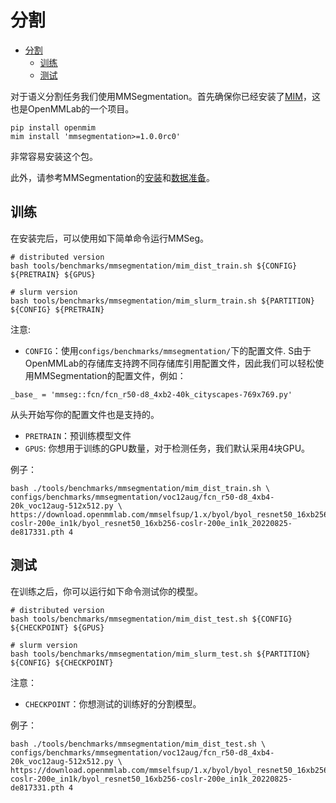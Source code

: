 # 分割

- [分割](#segmentation)
  - [训练](#train)
  - [测试](#test)

对于语义分割任务我们使用MMSegmentation。首先确保你已经安装了[MIM](https://github.com/open-mmlab/mim)，这也是OpenMMLab的一个项目。

```shell
pip install openmim
mim install 'mmsegmentation>=1.0.0rc0'
```

非常容易安装这个包。

此外，请参考MMSegmentation的[安装](https://mmsegmentation.readthedocs.io/en/dev-1.x/get_started.html)和[数据准备](https://mmsegmentation.readthedocs.io/en/dev-1.x/user_guides/2_dataset_prepare.html)。

## 训练

在安装完后，可以使用如下简单命令运行MMSeg。

```shell
# distributed version
bash tools/benchmarks/mmsegmentation/mim_dist_train.sh ${CONFIG} ${PRETRAIN} ${GPUS}

# slurm version
bash tools/benchmarks/mmsegmentation/mim_slurm_train.sh ${PARTITION} ${CONFIG} ${PRETRAIN}
```

注意:

- `CONFIG`：使用`configs/benchmarks/mmsegmentation/`下的配置文件. S由于OpenMMLab的存储库支持跨不同存储库引用配置文件，因此我们可以轻松使用MMSegmentation的配置文件，例如：

```shell
_base_ = 'mmseg::fcn/fcn_r50-d8_4xb2-40k_cityscapes-769x769.py'
```

从头开始写你的配置文件也是支持的。

- `PRETRAIN`：预训练模型文件
- `GPUS`: 你想用于训练的GPU数量，对于检测任务，我们默认采用4块GPU。

例子：

```shell
bash ./tools/benchmarks/mmsegmentation/mim_dist_train.sh \
configs/benchmarks/mmsegmentation/voc12aug/fcn_r50-d8_4xb4-20k_voc12aug-512x512.py \
https://download.openmmlab.com/mmselfsup/1.x/byol/byol_resnet50_16xb256-coslr-200e_in1k/byol_resnet50_16xb256-coslr-200e_in1k_20220825-de817331.pth 4
```

## 测试

在训练之后，你可以运行如下命令测试你的模型。

```shell
# distributed version
bash tools/benchmarks/mmsegmentation/mim_dist_test.sh ${CONFIG} ${CHECKPOINT} ${GPUS}

# slurm version
bash tools/benchmarks/mmsegmentation/mim_slurm_test.sh ${PARTITION} ${CONFIG} ${CHECKPOINT}
```

注意：

- `CHECKPOINT`：你想测试的训练好的分割模型。

例子：

```shell
bash ./tools/benchmarks/mmsegmentation/mim_dist_test.sh \
configs/benchmarks/mmsegmentation/voc12aug/fcn_r50-d8_4xb4-20k_voc12aug-512x512.py \
https://download.openmmlab.com/mmselfsup/1.x/byol/byol_resnet50_16xb256-coslr-200e_in1k/byol_resnet50_16xb256-coslr-200e_in1k_20220825-de817331.pth 4
```
